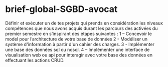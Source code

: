 # brief-global-SGBD-avocat

Définir et exécuter un de tes projets qui prends en considération les niveaux compétences que nous avons acquis durant les parcours des activées du premier semestre en s’inspirant des étapes suivantes :
1 – Concevoir le model pour l’architecture de votre base de données
2 - Modéliser un système d'information à partir d'un cahier des charges.
3 - Implémenter une base des données sql ou nosql.
4 – Implémenter une interface de visualisation web ou api pour interagir avec votre base des données en effectuant les actions CRUD.

